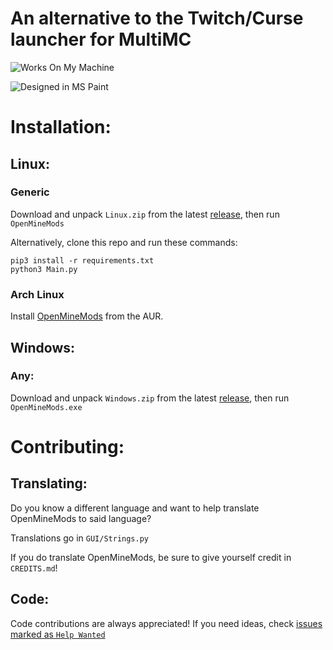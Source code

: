 # An alternative to the Twitch/Curse launcher for MultiMC

![Works On My Machine](https://cdn.rawgit.com/nikku/works-on-my-machine/v0.2.0/badge.svg)

![Designed in MS Paint](https://forthebadge.com/images/badges/designed-in-ms-paint.svg)

# Installation:

## Linux:

### Generic

Download and unpack `Linux.zip` from the latest [release](https://github.com/OpenMineMods/releases), then run `OpenMineMods`

Alternatively, clone this repo and run these commands:

```
pip3 install -r requirements.txt
python3 Main.py
```

### Arch Linux

Install [OpenMineMods](https://aur.archlinux.org/packages/openminemods/) from the AUR.

## Windows:

### Any:

Download and unpack `Windows.zip` from the latest [release](https://github.com/OpenMineMods/releases), then run `OpenMineMods.exe`

# Contributing:

## Translating:

Do you know a different language and want to help translate OpenMineMods to said language?

Translations go in `GUI/Strings.py`

If you do translate OpenMineMods, be sure to give yourself credit in `CREDITS.md`!

## Code:

Code contributions are always appreciated! If you need ideas, check [issues marked as `Help Wanted`](https://github.com/joonatoona/OpenMineMods/issues?q=is%3Aissue+is%3Aopen+label%3A%22help+wanted%22)
